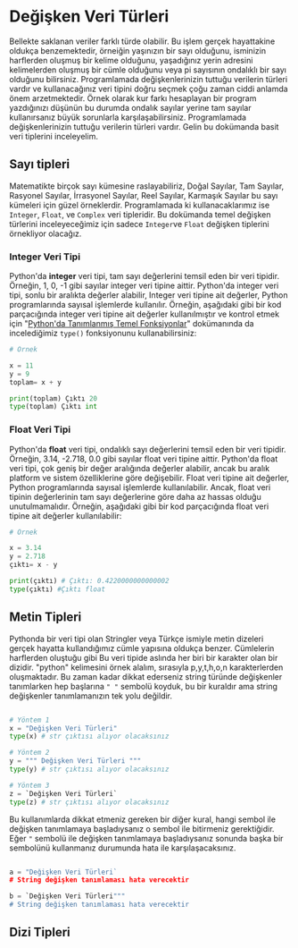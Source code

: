# Değişken Veri Türleri

Bellekte saklanan veriler farklı türde olabilir. Bu işlem gerçek hayattakine oldukça benzemektedir, örneiğin yaşınızın bir sayı olduğunu, isminizin harflerden oluşmuş bir kelime olduğunu, yaşadığınız yerin adresini kelimelerden oluşmuş bir cümle olduğunu veya pi sayısının ondalıklı bir sayı olduğunu bilirsiniz. Programlamada değişkenlerinizin tuttuğu verilerin türleri vardır ve kullanacağınız veri tipini doğru seçmek çoğu zaman ciddi anlamda önem arzetmektedir. Örnek olarak kur farkı hesaplayan bir program yazdığınızı düşünün bu durumda ondalık sayılar yerine tam sayılar kullanırsanız büyük sorunlarla karşılaşabilirsiniz. Programlamada değişkenlerinizin tuttuğu verilerin türleri vardır. Gelin bu dokümanda basit veri tiplerini inceleyelim.

## Sayı tipleri

Matematikte birçok sayı kümesine raslayabiliriz, Doğal Sayılar, Tam Sayılar, Rasyonel Sayılar, İrrasyonel Sayılar, Reel Sayılar, Karmaşık Sayılar bu sayı kümeleri için güzel örneklerdir. Programlamada ki kullanacaklarımız ise `Integer`, `Float`, ve `Complex` veri tipleridir. Bu dokümanda temel değişken türlerini inceleyeceğimiz için sadece `Integer`ve `Float` değişken tiplerini örnekliyor olacağız.

### Integer Veri Tipi

Python'da **integer** veri tipi, tam sayı değerlerini temsil eden bir veri tipidir. Örneğin, 1, 0, -1 gibi sayılar integer veri tipine aittir. Python'da integer veri tipi, sonlu bir aralıkta değerler alabilir, Integer veri tipine ait değerler, Python programlarında sayısal işlemlerde kullanılır. Örneğin, aşağıdaki gibi bir kod parçacığında integer veri tipine ait değerler kullanılmıştır ve kontrol etmek için "[Python'da Tanımlanmış Temel Fonksiyonlar](https://github.com/serkanalc/PythonFundamentals/blob/main/Mod%C3%BCl%202:%20Temel%20Python%20Objeleri/Part%201.2:%20Python'da%20Tan%C4%B1mlanm%C4%B1%C5%9F%20Temel%20Fonksiyonlar.md)" dokümanında da incelediğimiz `type()` fonksiyonunu kullanabilirsiniz:

```python
# Örnek

x = 11
y = 9
toplam= x + y

print(toplam) Çıktı 20
type(toplam) Çıktı int
```

### Float Veri Tipi

Python'da **float** veri tipi, ondalıklı sayı değerlerini temsil eden bir veri tipidir. Örneğin, 3.14, -2.718, 0.0 gibi sayılar float veri tipine aittir. Python'da float veri tipi, çok geniş bir değer aralığında değerler alabilir, ancak bu aralık platform ve sistem özelliklerine göre değişebilir. Float veri tipine ait değerler, Python programlarında sayısal işlemlerde kullanılabilir. Ancak, float veri tipinin değerlerinin tam sayı değerlerine göre daha az hassas olduğu unutulmamalıdır. Örneğin, aşağıdaki gibi bir kod parçacığında float veri tipine ait değerler kullanılabilir:

```python
# Örnek

x = 3.14
y = 2.718
çıktı= x - y

print(çıktı) # Çıktı: 0.4220000000000002
type(çıktı) #Çıktı float
```

## Metin Tipleri

Pythonda bir veri tipi olan Stringler veya Türkçe ismiyle metin dizeleri gerçek hayatta kullandığımız cümle yapısına oldukça benzer. Cümlelerin harflerden oluştuğu gibi Bu veri tipide  aslında her biri bir karakter olan bir dizidir. "python" kelimesini örnek alalım, sırasıyla p,y,t,h,o,n karakterlerden oluşmaktadır. Bu zaman kadar dikkat ederseniz string türünde değişkenler tanımlarken hep başlarına `" "` sembolü koyduk, bu bir kuraldır ama string değişkenler tanımlamanızın tek yolu değildir.

```python

# Yöntem 1
x = "Değişken Veri Türleri"
type(x) # str çıktısı alıyor olacaksınız

# Yöntem 2
y = """ Değişken Veri Türleri """
type(y) # str çıktısı alıyor olacaksınız

# Yöntem 3
z = `Değişken Veri Türleri`
type(z) # str çıktısı alıyor olacaksınız


```

Bu kullanımlarda dikkat etmeniz gereken bir diğer kural, hangi sembol ile değişken tanımlamaya başladıysanız o sembol ile bitirmeniz gerektiğidir. Eğer `"` sembolü ile değişken tanımlamaya başladıysanız sonunda başka bir sembolünü kullanmanız durumunda hata ile karşılaşacaksınız.

```python

a = "Değişken Veri Türleri`
# String değişken tanımlaması hata verecektir

b = `Değişken Veri Türleri"""
# String değişken tanımlaması hata verecektir

```

## Dizi Tipleri

